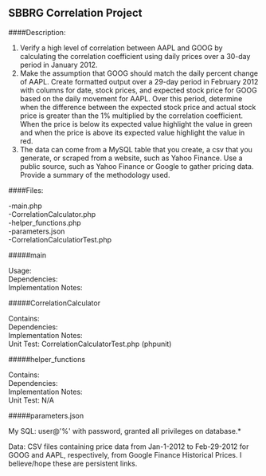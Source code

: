 ## SBBRG Correlation Project

####Description:  
1. Verify a high level of correlation between AAPL and GOOG by calculating the correlation coefficient using daily prices over a 30-day period in January 2012.  
2. Make the assumption that GOOG should match the daily percent change of AAPL.  Create formatted output over a 29-day period in February 2012 with columns for date, stock prices, and expected stock price for GOOG based on the daily movement for AAPL.  Over this period, determine when the difference between the expected stock price and actual stock price is greater than the 1% multiplied by the correlation coefficient.  When the price is below its expected value highlight the value in green and when the price is above its expected value highlight the value in red.  
3. The data can come from a MySQL table that you create, a csv that you generate, or scraped from a website, such as Yahoo Finance. Use a public source, such as Yahoo Finance or Google to gather pricing data.  Provide a summary of the methodology used.  


####Files:

-main.php  
-CorrelationCalculator.php  
-helper_functions.php  
-parameters.json  
-CorrelationCalculatiorTest.php  

#####main

Usage:  
Dependencies:  
Implementation Notes:  

#####CorrelationCalculator

Contains:  
Dependencies:  
Implementation Notes:  
Unit Test: CorrelationCalculatorTest.php (phpunit)  

#####helper_functions

Contains:  
Dependencies:  
Implementation Notes:  
Unit Test: N/A  

#####parameters.json

My SQL: user@'%' with password, granted all privileges on database.*   

Data: CSV files containing price data from Jan-1-2012 to Feb-29-2012 for GOOG and AAPL, respectively, from Google Finance Historical Prices. I believe/hope these are persistent links.  
